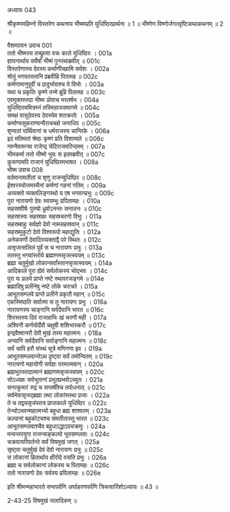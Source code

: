 अध्यायः 043

श्रीकृष्णमहिम्नो विस्तरेण कथनाय भीष्मम्प्रति युधिष्ठिरप्रार्थना ॥ 1 ॥ भीष्णेण विष्णोर्जगत्सृष्टिकथाकथनम् ॥ 2 ॥

वैशम्पायन उवाच 	001  
ततो भीष्मस्य तच्छ्रुत्वा वचः काले युधिष्ठिरः ।	001a  
ज्ञापनार्थाय सर्वेषां भीष्मं पुनरथाब्रवीत् ॥	001c  
विस्तरेणास्य देवस्य कर्माणीच्छामि सर्वशः ।	002a  
श्रोतुं भगवतस्तानि प्रब्रवीहि पितामह ॥	002c  
कर्मणामानुपूर्वी च प्रादुर्भावाश्च ये विभोः ।	003a  
यथा च प्रकृतिः कृष्णे तन्मे ब्रूहि पितामह ॥	003c  
एवमुक्तस्तदा भीष्मः प्रोवाच भरतर्षभ ।	004a  
युधिष्ठिरममित्रघ्नं तस्मिन्राजसमागमे ॥	004c  
समक्षं वासुदेवस्य देवस्येव शतक्रतोः ।	005a  
कर्माण्यसुकराण्यन्यैराचचक्षे जनाधिप ॥	005c  
शृण्वतां पार्थिवानां च धर्मराजस्य चान्तिके ।	006a  
इदं मतिमतां श्रेष्ठः कृष्णं प्रति विशाम्पते ॥	006c  
नाम्नैवामन्त्र्य राजेन्द्र चेदिराजमरिन्दमम् ।	007a  
भीमकर्मा ततो भीष्मो भूयः स इदमब्रवीत् ॥	007c  
कुरूणामपि राजानं युधिष्ठिरमभाषत ।	008a  
भीष्म उवाच 	008  
वर्तमानामतीतां च शृणु राजन्युधिष्ठिर ॥	008c  
ईश्वरस्योत्तमस्यैनां कर्मणां गहनां गतिम् ।	009a  
अव्यक्तो व्यक्तलिङ्गस्थो य एष भगवान्प्रभुः ॥	009c  
पुरा नारायणो देवः स्वयम्भूः प्रपितामहः ।	010a  
सहस्रशीर्षः पुरुषो ध्रुवोऽनन्तः सनातनः ॥	010c  
सहस्रास्यः सहस्राक्षः सहस्रचरणो विभुः ।	011a  
सहस्रबाहुः सर्वज्ञो देवो नामसहस्रवान् ॥	011c  
सहस्रमुकुटो देवो विश्वरूपो महाद्युतिः ।	012a  
अनेकवर्णो देवादिरव्यक्ताद्वै परे स्थितः ॥	012c  
असृजत्सलिलं पूर्वं स च नारायणः प्रभुः ।	013a  
ततस्तु भगवांस्तोये ब्रह्माणमसृजत्स्वयम् ॥	013c  
ब्रह्मा चतुर्मुखो लोकान्सर्वांस्तानसृजत्स्वयम् ।	014a  
आदिकाले पुरा ह्येवं सर्वलोकस्य चोद्भवः ।	014c  
पुरा यः प्रलये प्राप्ते नष्टे स्थावरजङ्गमे ॥	014e  
ब्रह्मादिषु प्रलीनेषु नष्टे लोके चराचरे ।	015a  
आभूतसम्प्लवे प्राप्ते प्रलीने प्रकृतौ महान् ॥	015c  
एकस्मिष्ठति सर्वात्मा स तु नारायणः प्रभुः ।	016a  
नारायणस्य चाङ्गानि सर्वदैवानि भारत ॥	016c  
शिरस्तस्य दिवं राजन्नाभिः खं चरणौ मही ।	017a  
अश्विनौ कर्णयोर्देवौ चक्षुषी शशिभास्करौ ॥	017c  
इन्द्रवैश्वानरौ देवौ मुखं तस्य महात्मनः ।	018a  
अन्यानि सर्वदैवानि सर्वाङ्गानि महात्मनः ॥	018c  
सर्वं चापि हरौ संस्थं सूत्रे मणिगणा इव ।	019a  
आभूतसम्प्लवान्तेऽथ दृष्ट्वा सर्वं तमोन्वितम् ॥	019c  
नारायणो महायोगी सर्वज्ञः परमात्मवान् ।	020a  
ब्रह्मभूतस्तदात्मानं ब्रह्माणमसृजत्स्वयम् ॥	020c  
सोऽध्यक्षः सर्वभूतानां प्रभूतप्रभवोऽच्युतः ।	021a  
सनत्कुमारं रुद्रं च सप्तर्षींश्च तपोधनात् ॥	021c  
सर्वमेवासृजद्ब्रह्मा तथा लोकांस्तथा प्रजाः ।	022a  
ते च तद्व्यसृजंस्तत्र प्राप्तकाले युधिष्ठिर ॥	022c  
तेभ्योऽभवन्महात्मभ्यो बहुधा ब्रह्म शाश्वतम् ।	023a  
कल्पानां बहुकोट्यश्च समतीतास्तु भारत ॥	023c  
आभूतसम्प्लवाश्चैव बहुधाऽद्धाऽपचक्रमुः ।	024a  
मन्वन्तरयुगा राजन्सङ्कल्पो भूतसम्प्लवाः ॥	024c  
चक्रवत्परिवर्तन्ते सर्वं विषमुखं जगत् ।	025a  
सृष्ट्वा चतुर्मुखं देवं देवो नारायणः प्रभुः ॥	025c  
स लोकानां हितार्थाय क्षीरोदे वसति प्रभुः ।	026a  
ब्रह्मा च सर्वलोकानां लोकस्य च पितामहः ॥	026c  
ततो नारायणो देवः सर्वस्य प्रपितामहः ॥ 	026e  

इति श्रीमन्महाभारते सभापर्वणि अर्घाहरणपर्वणि त्रिचत्वारिंशोऽध्यायः ॥ 43 ॥

2-43-25 विषमुखं जलादिकम् ॥
